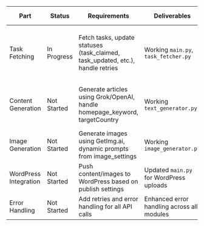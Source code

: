 
| Part              | Status     | Requirements                                                                 | Deliverables                           | Test Results | Notes/Context                                                                 |
|-------------------|------------|------------------------------------------------------------------------------|----------------------------------------|--------------|-------------------------------------------------------------------------------|
| Task Fetching     | In Progress| Fetch tasks, update statuses (task_claimed, task_updated, etc.), handle retries | Working `main.py`, `task_fetcher.py`   | TBD          | Ensure Laravel API calls are robust, handle None responses; homepage_keyword must be split by pipe |
| Content Generation| Not Started| Generate articles using Grok/OpenAI, handle homepage_keyword, targetCountry  | Working `text_generator.py`            | TBD          | Prompts must include targetCountry, content_category; homepage_keyword splitting |
| Image Generation  | Not Started| Generate images using GetImg.ai, dynamic prompts from image_settings        | Working `image_generator.py`           | TBD          | Use image_settings for prompt building                                           |
| WordPress Integration | Not Started| Push content/images to WordPress based on publish settings                 | Updated `main.py` for WordPress uploads| TBD          | Depends on content and image generation being stable                             |
| Error Handling    | Not Started| Add retries and error handling for all API calls                           | Enhanced error handling across all modules | TBD      | Fine-tune after core components are complete                                    |
